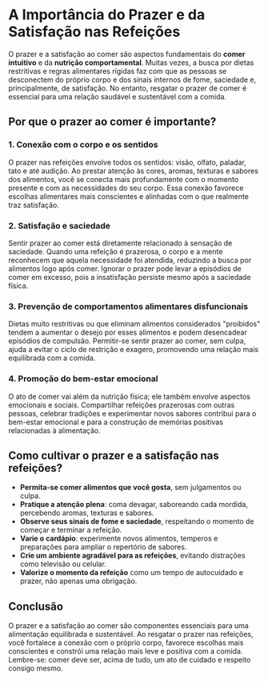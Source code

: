 # A Importância do Prazer e da Satisfação nas Refeições

O prazer e a satisfação ao comer são aspectos fundamentais do **comer intuitivo** e da **nutrição comportamental**. Muitas vezes, a busca por dietas restritivas e regras alimentares rígidas faz com que as pessoas se desconectem do próprio corpo e dos sinais internos de fome, saciedade e, principalmente, de satisfação. No entanto, resgatar o prazer de comer é essencial para uma relação saudável e sustentável com a comida.

## Por que o prazer ao comer é importante?

### 1. **Conexão com o corpo e os sentidos**

O prazer nas refeições envolve todos os sentidos: visão, olfato, paladar, tato e até audição. Ao prestar atenção às cores, aromas, texturas e sabores dos alimentos, você se conecta mais profundamente com o momento presente e com as necessidades do seu corpo. Essa conexão favorece escolhas alimentares mais conscientes e alinhadas com o que realmente traz satisfação.

### 2. **Satisfação e saciedade**

Sentir prazer ao comer está diretamente relacionado à sensação de saciedade. Quando uma refeição é prazerosa, o corpo e a mente reconhecem que aquela necessidade foi atendida, reduzindo a busca por alimentos logo após comer. Ignorar o prazer pode levar a episódios de comer em excesso, pois a insatisfação persiste mesmo após a saciedade física.

### 3. **Prevenção de comportamentos alimentares disfuncionais**

Dietas muito restritivas ou que eliminam alimentos considerados "proibidos" tendem a aumentar o desejo por esses alimentos e podem desencadear episódios de compulsão. Permitir-se sentir prazer ao comer, sem culpa, ajuda a evitar o ciclo de restrição e exagero, promovendo uma relação mais equilibrada com a comida.

### 4. **Promoção do bem-estar emocional**

O ato de comer vai além da nutrição física; ele também envolve aspectos emocionais e sociais. Compartilhar refeições prazerosas com outras pessoas, celebrar tradições e experimentar novos sabores contribui para o bem-estar emocional e para a construção de memórias positivas relacionadas à alimentação.

## Como cultivar o prazer e a satisfação nas refeições?

- **Permita-se comer alimentos que você gosta**, sem julgamentos ou culpa.
- **Pratique a atenção plena**: coma devagar, saboreando cada mordida, percebendo aromas, texturas e sabores.
- **Observe seus sinais de fome e saciedade**, respeitando o momento de começar e terminar a refeição.
- **Varie o cardápio**: experimente novos alimentos, temperos e preparações para ampliar o repertório de sabores.
- **Crie um ambiente agradável para as refeições**, evitando distrações como televisão ou celular.
- **Valorize o momento da refeição** como um tempo de autocuidado e prazer, não apenas uma obrigação.

## Conclusão

O prazer e a satisfação ao comer são componentes essenciais para uma alimentação equilibrada e sustentável. Ao resgatar o prazer nas refeições, você fortalece a conexão com o próprio corpo, favorece escolhas mais conscientes e constrói uma relação mais leve e positiva com a comida. Lembre-se: comer deve ser, acima de tudo, um ato de cuidado e respeito consigo mesmo.